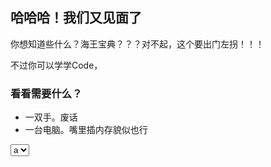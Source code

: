 ## 哈哈哈！我们又见面了

你想知道些什么？海王宝典？？？对不起，这个要出门左拐！！！

不过你可以学学Code，

### 看看需要什么？

- 一双手。废话
- 一台电脑。嘴里插内存貌似也行

<select>
  <option>a</option>
  <option>b</option>
  <option>c</option>
  <option>d</option>
  <option>e</option>
</select>
